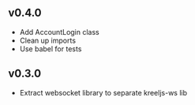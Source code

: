 ## v0.4.0
- Add AccountLogin class
- Clean up imports
- Use babel for tests
## v0.3.0
- Extract websocket library to separate kreeljs-ws lib
